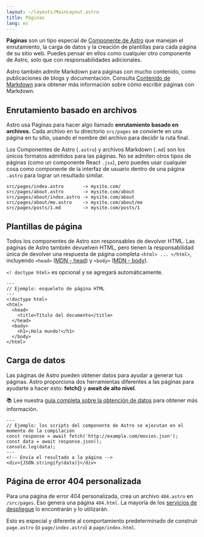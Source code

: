 ```yaml
---
layout: ~/layouts/MainLayout.astro
title: Páginas
lang: es
---
```


**Páginas** son un tipo especial de [Componente de Astro](/es/core-concepts/astro-components) que manejan el enrutamiento, la carga de datos y la creación de plantillas para cada página de su sitio web. Puedes pensar en ellos como cualquier otro componente de Astro, solo que con responsabilidades adicionales.

Astro también admite Markdown para páginas con mucho contenido, como publicaciones de blogs y documentación. Consulta [Contenido de Markdown](/es/guides/markdown-content) para obtener más información sobre cómo escribir páginas con Markdown.

## Enrutamiento basado en archivos

Astro usa Páginas para hacer algo llamado **enrutamiento basado en archivos.** Cada archivo en tu directorio `src/pages` se convierte en una página en tu sitio, usando el nombre del archivo para decidir la ruta final.

Los Componentes de Astro (`.astro`) y archivos Markdown (`.md`) son los únicos formatos admitidos para las páginas. No se admiten otros tipos de páginas (como un componente React `.jsx`), pero puedes usar cualquier cosa como componente de la interfaz de usuario dentro de una página `.astro` para lograr un resultado similar.

```
src/pages/index.astro       -> mysite.com/
src/pages/about.astro       -> mysite.com/about
src/pages/about/index.astro -> mysite.com/about
src/pages/about/me.astro    -> mysite.com/about/me
src/pages/posts/1.md        -> mysite.com/posts/1
```

## Plantillas de página

Todos los componentes de Astro son responsables de devolver HTML. Las páginas de Astro también devuelven HTML, pero tienen la responsabilidad única de devolver una respuesta de página completa `<html> ... </html>`, incluyendo `<head>` ([MDN <span class = "sr-only">- head</span>](https://developer.mozilla.org/en-US/docs/Web/HTML/Element/head)) y `<body>` ([MDN <span class = "sr-only ">- body</span>](https://developer.mozilla.org/en-US/docs/Web/HTML/Element/body)).

`<! doctype html>` es opcional y se agregará automáticamente.

```astro
---
// Ejemplo: esqueleto de página HTML
---
<!doctype html>
<html>
  <head>
    <title>Título del documento</title>
  </head>
  <body>
    <h1>¡Hola mundo!</h1>
  </body>
</html>
```

## Carga de datos

Las páginas de Astro pueden obtener datos para ayudar a generar tus páginas. Astro proporciona dos herramientas diferentes a las páginas para ayudarte a hacer esto: **fetch()** y **await de alto nivel**.

📚 Lee nuestra [guía completa sobre la obtención de datos](/es/guides/data-fetching) para obtener más información.

```astro
---
// Ejemplo: los scripts del componente de Astro se ejecutan en el momento de la compilación
const response = await fetch('http://example.com/movies.json');
const data = await response.json();
console.log(data);
---
<!-- Envía el resultado a la página -->
<div>{JSON.stringify(data)}</div>
```

## Página de error 404 personalizada

Para una página de error 404 personalizada, crea un archivo `404.astro` en `/src/pages`. Eso genera una página `404.html`. La mayoría de los [servicios de despliegue](/es/guides/deploy) lo encontrarán y lo utilizarán.

Esto es especial y diferente al comportamiento predeterminado de construir `page.astro` (o `page/index.astro`) a `page/index.html`.
